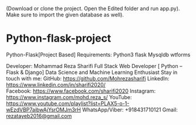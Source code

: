 (Download or clone the project. Open the Edited folder and run app.py). Make sure to import the given database as well).
# Python-flask-project
Python-Flask[Project Based]
Requirements: 
Python3
flask
Mysqldb
wtforms

Developer: Mohammad Reza Sharifi
Full Stack Web Developer [ Python – Flask & Django]
Data Science and Machine Learning Enthusiast
Stay in touch with me: 
GitHub: https://github.com/Mohrezasharifi 
LinkedIn: https://www.linkedin.com/in/sharifi2020/  
Facebook: https://www.facebook.com/sharifi2020 
Instagram: https://www.instagram.com/mohd.reza_s/ 
YouTube: https://www.youtube.com/playlist?list=PLAX5-o-1-wEzdVBP7aibwAjYsrOMJm3rH 
WhatsApp/Viber: +918431710121
Gmail: rezatayeb2016@gmail.com 

